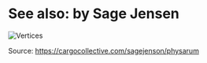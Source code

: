 # See also: by Sage Jensen

![Vertices](./images/contagion.gif)

Source: <https://cargocollective.com/sagejenson/physarum>
